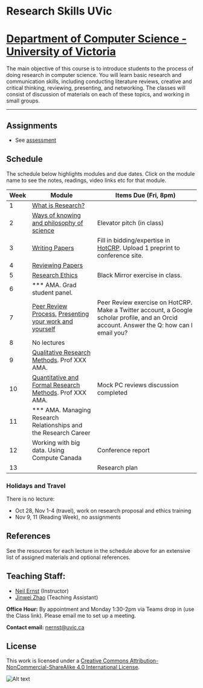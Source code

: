 # Research Skills UVic

# [Department of Computer Science - University of Victoria](http://www.csc.uvic.ca/)

The main objective of this course is to introduce students to the process of doing research in computer science. You will learn basic research and communication skills, including conducting literature reviews, creative and critical thinking, reviewing, presenting, and networking. The classes will consist of discussion of materials on each of these topics, and working in small groups.

---

## Assignments

* See [assessment](assessment.md)

## Schedule

The schedule below highlights modules and due dates. Click on the module name to see the notes, readings, video links etc for that module. 

|Week | Module | Items Due (Fri, 8pm) |
|---|---|--|
| 1 | [What is Research?](resources/elevator/what_is_research.md) | |
| 2 | [Ways of knowing and philosophy of science](resources/epistemology/epistemology.md) | Elevator pitch (in class) |
| 3 | [Writing Papers](resources/writing/writing.md) | Fill in bidding/expertise in [HotCRP](https://uvic-csc595.hotcrp.com). Upload 1 preprint to conference site. |
| 4 | [Reviewing Papers](resources/reviewing/M4%20Reading.md) |  |
| 5 | [Research Ethics](resources/ethics/ethics_and_research.md) | Black Mirror exercise in class. |
|6 | *** AMA. Grad student panel. |  |
|7 | [Peer Review Process.](resources/peer/peer.md) [Presenting your work and yourself](resources/presenting/Presenting.md) | Peer Review exercise on HotCRP. Make a Twitter account, a Google scholar profile, and an Orcid account. Answer the Q: how can I email you? |
| 8 | No lectures | | 
| 9 | [Qualitative Research Methods](resources/qual/qual-notes.md). Prof XXX AMA. |  |
| 10 | [Quantitative and Formal Research Methods](resources/qual/qual-notes.md). Prof XXX AMA. | Mock PC reviews discussion completed |
| 11 | *** AMA. Managing Research Relationships and the Research Career | |
| 12 |  Working with big data. Using Compute Canada | Conference report |
| 13 |  | Research plan |

### Holidays and Travel
There is no lecture:

* Oct 28, Nov 1-4 (travel), work on research proposal and ethics training
* Nov 9, 11 (Reading Week), no assignments

## References
See the resources for each lecture in the schedule above for an extensive list of assigned materials and optional references. 

## Teaching Staff:

- [Neil Ernst](https://www.neilernst.net/) (Instructor)
- [Jinwei Zhao]() (Teaching Assistant)

**Office Hour:** By appointment and Monday 1:30-2pm via Teams drop in (use the Class link). 
Please email me to set up a meeting.

**Contact email:** [nernst@uvic.ca](mailto:nernst@uvic.ca)


## License

This work is licensed under a [Creative Commons Attribution-NonCommercial-ShareAlike 4.0 International License](http://creativecommons.org/licenses/by-nc-sa/4.0/).

![Alt text](https://i.creativecommons.org/l/by-nc-sa/4.0/88x31.png "Creative Commons Attribution-NonCommercial-ShareAlike 4.0 International License")

